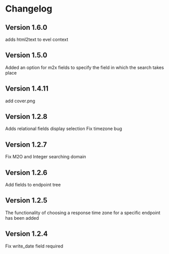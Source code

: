 # Changelog

## Version 1.6.0

adds html2text to evel context

## Version 1.5.0

Added an option for m2x fields to specify the field in which the search takes place

## Version 1.4.11

add cover.png

## Version 1.2.8

Adds relational fields display selection 
Fix timezone bug

## Version 1.2.7

Fix M2O and Integer searching domain

## Version 1.2.6

Add fields to endpoint tree

## Version 1.2.5

The functionality of choosing a response time zone for a specific endpoint has been added

## Version 1.2.4

Fix write_date field required

